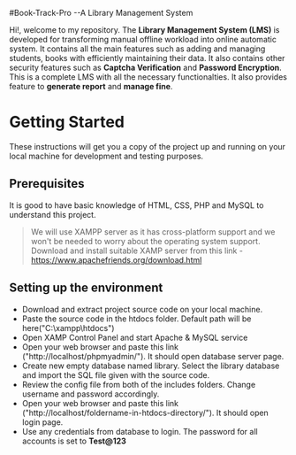 #Book-Track-Pro
--A Library Management System

Hi!, welcome to my repository. The **Library Management System (LMS)** is developed for transforming manual offline workload into online automatic system. It contains all the main 
features such as adding and managing students, books with efficiently maintaining their data. It also contains other security features such as **Captcha Verification** and 
**Password Encryption**. This is a complete LMS with all the necessary functionalties. It also provides feature to **generate report** and **manage fine**.


# Getting Started

These instructions will get you a copy of the project up and running on your local machine for development and testing purposes. 

## Prerequisites

It is good to have basic knowledge of HTML, CSS, PHP and MySQL to understand this project.
>We will use XAMPP server as it has cross-platform support and we won't be needed to worry about the operating system support.
Download and install suitable XAMP server from this link - https://www.apachefriends.org/download.html

## Setting up the environment

- Download and extract project source code on your local machine.
- Paste the source code in the htdocs folder. Default path will be here("C:\xampp\htdocs")
- Open XAMP Control Panel and start Apache & MySQL service
- Open your web browser and paste this link ("http://localhost/phpmyadmin/"). It should open database server page.
- Create new empty database named library. Select the library database and import the SQL file given with the source code.
- Review the config file from both of the includes folders. Change username and password accordingly.
- Open your web browser and paste this link ("http://localhost/foldername-in-htdocs-directory/"). It should open login page.
- Use any credentials from database to login. The password for all accounts is set to **Test@123**

